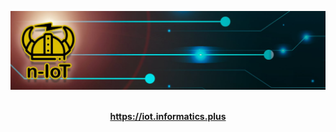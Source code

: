 <p align="center">
  <a href="#">
    
  </a>
  <p align="center">
   <img src="banner.jpg" alt="Logo">
  </p>
  <p align="center">
    <br />
    <a href="https://iot.informatics.plus"><strong>https://iot.informatics.plus</strong></a>
    <br />
  </p>
</p>
